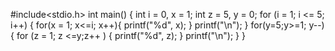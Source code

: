 #include<stdio.h>
int main() {
    int i = 0, x = 1;
    int z = 5, y = 0;
    for (i = 1; i <= 5; i++) {
        for(x = 1; x<=i; x++){
            printf("%d", x);
        }
        printf("\n");
    }
    for(y=5;y>=1; y--) {
        for (z = 1; z <=y;z++ ) {
            printf("%d", z);
        }
        printf("\n");
    }
}
